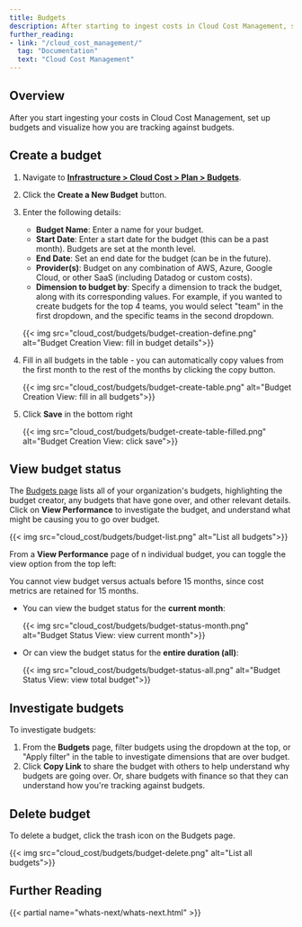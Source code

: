 ```yaml
---
title: Budgets
description: After starting to ingest costs in Cloud Cost Management, set up budgets and visualize how you're tracking against them.
further_reading:
- link: "/cloud_cost_management/"
  tag: "Documentation"
  text: "Cloud Cost Management"
---
```


## Overview
After you start ingesting your costs in Cloud Cost Management, set up budgets and visualize how you are tracking against budgets.

## Create a budget

1. Navigate to [**Infrastructure > Cloud Cost > Plan > Budgets**][1].
2. Click the **Create a New Budget** button.
3. Enter the following details:
   - **Budget Name**: Enter a name for your budget.
   - **Start Date**: Enter a start date for the budget (this can be a past month). Budgets are set at the month level.
   - **End Date**: Set an end date for the budget (can be in the future).
   - **Provider(s)**: Budget on any combination of AWS, Azure, Google Cloud, or other SaaS (including Datadog or custom costs).
   - **Dimension to budget by**: Specify a dimension to track the budget, along with its corresponding values. For example, if you wanted to create budgets for the top 4 teams, you would select "team" in the first dropdown, and the specific teams in the second dropdown.

   {{< img src="cloud_cost/budgets/budget-creation-define.png" alt="Budget Creation View: fill in budget details">}}

4. Fill in all budgets in the table - you can automatically copy values from the first month to the rest of the months by clicking the copy button.

   {{< img src="cloud_cost/budgets/budget-create-table.png" alt="Budget Creation View: fill in all budgets">}}

5. Click **Save** in the bottom right

   {{< img src="cloud_cost/budgets/budget-create-table-filled.png" alt="Budget Creation View: click save">}}

## View budget status
The [Budgets page][1] lists all of your organization's budgets, highlighting the budget creator, any budgets that have gone over,
and other relevant details. Click on **View Performance** to investigate the budget, and understand what might be causing you to go over budget.

   {{< img src="cloud_cost/budgets/budget-list.png" alt="List all budgets">}}

From a **View Performance** page of n individual budget, you can toggle the view option from the top left:

<div class="alert alert-info">
You cannot view budget versus actuals before 15 months, since cost metrics are retained for 15 months.
</div>

- You can view the budget status for the **current month**:

   {{< img src="cloud_cost/budgets/budget-status-month.png" alt="Budget Status View: view current month">}}

- Or can view the budget status for the **entire duration (all)**:

   {{< img src="cloud_cost/budgets/budget-status-all.png" alt="Budget Status View: view total budget">}}

## Investigate budgets
To investigate budgets:
1. From the **Budgets** page, filter budgets using the dropdown at the top, or "Apply filter" in the table to investigate dimensions that are over budget.
2. Click **Copy Link** to share the budget with others to help understand why budgets are going over. Or, share budgets with finance so that they can understand how you're tracking against budgets.

## Delete budget
To delete a budget, click the trash icon on the Budgets page.

   {{< img src="cloud_cost/budgets/budget-delete.png" alt="List all budgets">}}

## Further Reading
{{< partial name="whats-next/whats-next.html" >}}

[1]: https://app.datadoghq.com/cost/plan/budgets
